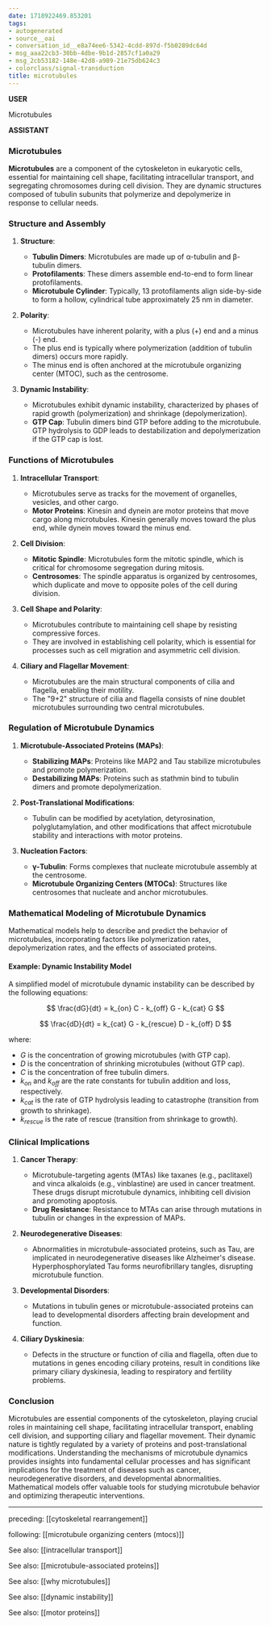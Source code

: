 ```yaml
---
date: 1718922469.853201
tags:
- autogenerated
- source__oai
- conversation_id__e8a74ee6-5342-4cdd-897d-f5b0289dc64d
- msg_aaa22cb3-30bb-4dbe-9b1d-2857cf1a0a29
- msg_2cb53182-148e-42d8-a989-21e75db624c3
- colorclass/signal-transduction
title: microtubules
---
```


**USER**

Microtubules


**ASSISTANT**

### Microtubules

**Microtubules** are a component of the cytoskeleton in eukaryotic cells, essential for maintaining cell shape, facilitating intracellular transport, and segregating chromosomes during cell division. They are dynamic structures composed of tubulin subunits that polymerize and depolymerize in response to cellular needs.

### Structure and Assembly

1. **Structure**:
   - **Tubulin Dimers**: Microtubules are made up of α-tubulin and β-tubulin dimers.
   - **Protofilaments**: These dimers assemble end-to-end to form linear protofilaments.
   - **Microtubule Cylinder**: Typically, 13 protofilaments align side-by-side to form a hollow, cylindrical tube approximately 25 nm in diameter.

2. **Polarity**:
   - Microtubules have inherent polarity, with a plus (+) end and a minus (-) end.
   - The plus end is typically where polymerization (addition of tubulin dimers) occurs more rapidly.
   - The minus end is often anchored at the microtubule organizing center (MTOC), such as the centrosome.

3. **Dynamic Instability**:
   - Microtubules exhibit dynamic instability, characterized by phases of rapid growth (polymerization) and shrinkage (depolymerization).
   - **GTP Cap**: Tubulin dimers bind GTP before adding to the microtubule. GTP hydrolysis to GDP leads to destabilization and depolymerization if the GTP cap is lost.

### Functions of Microtubules

1. **Intracellular Transport**:
   - Microtubules serve as tracks for the movement of organelles, vesicles, and other cargo.
   - **Motor Proteins**: Kinesin and dynein are motor proteins that move cargo along microtubules. Kinesin generally moves toward the plus end, while dynein moves toward the minus end.

2. **Cell Division**:
   - **Mitotic Spindle**: Microtubules form the mitotic spindle, which is critical for chromosome segregation during mitosis.
   - **Centrosomes**: The spindle apparatus is organized by centrosomes, which duplicate and move to opposite poles of the cell during division.

3. **Cell Shape and Polarity**:
   - Microtubules contribute to maintaining cell shape by resisting compressive forces.
   - They are involved in establishing cell polarity, which is essential for processes such as cell migration and asymmetric cell division.

4. **Ciliary and Flagellar Movement**:
   - Microtubules are the main structural components of cilia and flagella, enabling their motility.
   - The "9+2" structure of cilia and flagella consists of nine doublet microtubules surrounding two central microtubules.

### Regulation of Microtubule Dynamics

1. **Microtubule-Associated Proteins (MAPs)**:
   - **Stabilizing MAPs**: Proteins like MAP2 and Tau stabilize microtubules and promote polymerization.
   - **Destabilizing MAPs**: Proteins such as stathmin bind to tubulin dimers and promote depolymerization.

2. **Post-Translational Modifications**:
   - Tubulin can be modified by acetylation, detyrosination, polyglutamylation, and other modifications that affect microtubule stability and interactions with motor proteins.

3. **Nucleation Factors**:
   - **γ-Tubulin**: Forms complexes that nucleate microtubule assembly at the centrosome.
   - **Microtubule Organizing Centers (MTOCs)**: Structures like centrosomes that nucleate and anchor microtubules.

### Mathematical Modeling of Microtubule Dynamics

Mathematical models help to describe and predict the behavior of microtubules, incorporating factors like polymerization rates, depolymerization rates, and the effects of associated proteins.

#### Example: Dynamic Instability Model

A simplified model of microtubule dynamic instability can be described by the following equations:

$$
\frac{dG}{dt} = k_{on} C - k_{off} G - k_{cat} G
$$

$$
\frac{dD}{dt} = k_{cat} G - k_{rescue} D - k_{off} D
$$

where:
- $G$ is the concentration of growing microtubules (with GTP cap).
- $D$ is the concentration of shrinking microtubules (without GTP cap).
- $C$ is the concentration of free tubulin dimers.
- $k_{on}$ and $k_{off}$ are the rate constants for tubulin addition and loss, respectively.
- $k_{cat}$ is the rate of GTP hydrolysis leading to catastrophe (transition from growth to shrinkage).
- $k_{rescue}$ is the rate of rescue (transition from shrinkage to growth).

### Clinical Implications

1. **Cancer Therapy**:
   - Microtubule-targeting agents (MTAs) like taxanes (e.g., paclitaxel) and vinca alkaloids (e.g., vinblastine) are used in cancer treatment. These drugs disrupt microtubule dynamics, inhibiting cell division and promoting apoptosis.
   - **Drug Resistance**: Resistance to MTAs can arise through mutations in tubulin or changes in the expression of MAPs.

2. **Neurodegenerative Diseases**:
   - Abnormalities in microtubule-associated proteins, such as Tau, are implicated in neurodegenerative diseases like Alzheimer's disease. Hyperphosphorylated Tau forms neurofibrillary tangles, disrupting microtubule function.

3. **Developmental Disorders**:
   - Mutations in tubulin genes or microtubule-associated proteins can lead to developmental disorders affecting brain development and function.

4. **Ciliary Dyskinesia**:
   - Defects in the structure or function of cilia and flagella, often due to mutations in genes encoding ciliary proteins, result in conditions like primary ciliary dyskinesia, leading to respiratory and fertility problems.

### Conclusion

Microtubules are essential components of the cytoskeleton, playing crucial roles in maintaining cell shape, facilitating intracellular transport, enabling cell division, and supporting ciliary and flagellar movement. Their dynamic nature is tightly regulated by a variety of proteins and post-translational modifications. Understanding the mechanisms of microtubule dynamics provides insights into fundamental cellular processes and has significant implications for the treatment of diseases such as cancer, neurodegenerative disorders, and developmental abnormalities. Mathematical models offer valuable tools for studying microtubule behavior and optimizing therapeutic interventions.


---

preceding: [[cytoskeletal rearrangement]]  


following: [[microtubule organizing centers (mtocs)]]

See also: [[intracellular transport]]


See also: [[microtubule-associated proteins]]


See also: [[why microtubules]]


See also: [[dynamic instability]]


See also: [[motor proteins]]